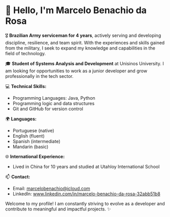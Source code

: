 # 👋 Hello, I'm Marcelo Benachio da Rosa

🎖️ **Brazilian Army serviceman for 4 years**, actively serving and developing discipline, resilience, and team spirit. With the experiences and skills gained from the military, I seek to expand my knowledge and capabilities in the field of technology.

🎓 **Student of Systems Analysis and Development** at Unisinos University. I am looking for opportunities to work as a junior developer and grow professionally in the tech sector.

💻 **Technical Skills:**
- Programming Languages: Java, Python
- Programming logic and data structures
- Git and GitHub for version control

🌍 **Languages:**
- Portuguese (native)
- English (fluent)
- Spanish (intermediate)
- Mandarin (basic)

🌐 **International Experience:**
- Lived in China for 10 years and studied at Utahloy International School

📫 **Contact:**
- Email: marcelobenachio@icloud.com
- LinkedIn: www.linkedin.com/in/marcelo-benachio-da-rosa-32abb51b8

Welcome to my profile! I am constantly striving to evolve as a developer and contribute to meaningful and impactful projects. ✨
